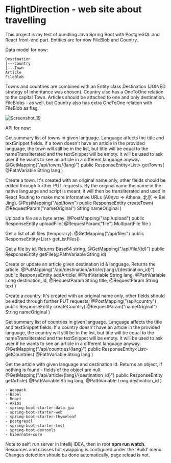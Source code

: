 # FlightDirection - web site about travelling

This project is my test of bundling Java Spring Boot with PostgreSQL and React front-end part. Entities are for now FileBlob and Country.

Data model for now:

	Destination
	|---Country
	|---Town
	Article
	FileBlob

Towns and countries are combined with an Entity class Destination (JOINED strategy of inheritance was chosen). Country also has a OneToOne relation to the capital Town.
Articles should be attached to one and only destination. FileBlobs - as well, but Country also has extra OneToOne relation with FileBlob as flag.

![Screenshot_19](https://user-images.githubusercontent.com/65328222/158078612-fd678c3b-f70f-46d8-bf16-b9135bd7553b.png)

API for now:

Get summary list of towns in given language. Language affects the title and textSnippet fields. If a town doesn't have an article in the provided language, the town will still be in the list, but title will be equal to the nameTransliterated and the textSnippet will be empty. It will be used to ask user if he wants to see an article in a different language anyway.
@GetMapping("/api/towns/{lang}")
public ResponseEntity<List<ResponseTownPreview>> getTowns(
	@PathVariable String lang
)

Create a town. It's created with an original name only, other fields should be edited through further PUT requests. By the original name the name in the native language and script is meant, it will then be transliterated and used in React Routing to make more informative URLs (Αθήνα => Athena, 北京 => Bei Jing).
@PostMapping("/api/town")
public ResponseEntity<ResponseNewDestination> createTown(
	@RequestParam("nameOriginal") String nameOriginal
)

Upload a file as a byte array.
@PostMapping("/api/upload")
public ResponseEntity<ResponseMessage> uploadFile(
	@RequestParam("file") MultipartFile file
)

Get a list of all files (temporary).
@GetMapping("/api/files")
public ResponseEntity<List<ResponseFile>> getListFiles()

Get a file by id. Returns Base64 string.
@GetMapping("/api/file/{id}")
public ResponseEntity<String> getFile(@PathVariable String id)

Create or update an article given destination id & language. Returns the article.
@PutMapping("/api/destination/article/{lang}/{destination_id}")
public ResponseEntity<ResponseArticle> addArticle(
	@PathVariable String lang,
	@PathVariable Long destination_id,
	@RequestParam String title,
	@RequestParam String text
)

Create a country. It's created with an original name only, other fields should be edited through further PUT requests.
@PostMapping("/api/country")
public ResponseEntity<ResponseNewDestination> createCountry(
	@RequestParam("nameOriginal") String nameOriginal
)

Get summary list of countries in given language. Language affects the title and textSnippet fields. If a country doesn't have an article in the provided language, the country will still be in the list, but title will be equal to the nameTransliterated and the textSnippet will be empty. It will be used to ask user if he wants to see an article in a different language anyway.
@GetMapping("/api/countries/{lang}")
public ResponseEntity<List<ResponseCountryPreview>> getCountries(
	@PathVariable String lang
)

Get the article with given language and destination id. Returns an object, if nothing is found - fields of the object are null.
@GetMapping("/api/article/{lang}/{destination_id}")
public ResponseEntity<ResponseArticle> getArticle(
	@PathVariable String lang,
	@PathVariable Long destination_id
)

	- Webpack
	- Babel
	- React
	- Axios
	- spring-boot-starter-data-jpa
	- spring-boot-starter-web
	- spring-boot-starter-thymeleaf
	- postgresql
	- spring-boot-starter-test
	- spring-boot-devtools
	- hibernate-core

Note to self: run server in Intellij IDEA, then in root **npm run watch**. Resources and classes hot swapping is configured under the 'Build' menu. Changes detection should be done automatically, page reload is not.
